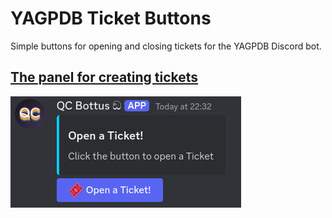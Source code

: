 # YAGPDB Ticket Buttons
Simple buttons for opening and closing tickets for the YAGPDB Discord bot.

## [The panel for creating tickets](ticket_creation_panel.md)
![Ticket Creation Panel](images/ticket_creation_panel.png)
